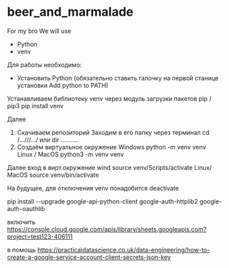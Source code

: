 # beer_and_marmalade
For my bro
We will use
- Python
- venv

Для работы необходимо:
- Установить Python (обязательно ставить галочку на первой станице установки Add python to PATH)

Устанавливаем библиотеку venv через модуль загрузки пакетов pip / pip3
pip install venv

Далее

1. Скачиваем репозиторий
Заходим в его папку через терминал
cd /...///.../ или dir \..\...\..\..\.
2. Создаём виртуальное окружение
Windows
python -m venv venv
Linux / MacOS
python3 -m venv venv

Далее вход в вирт.окружение
wind
source venv/Scripts/activate
Linux/ MacOS
source venv/bin/activate

На будущее, для отключения venv понадобится 
deactivate

pip install --upgrade google-api-python-client google-auth-httplib2 google-auth-oauthlib

включить 
https://console.cloud.google.com/apis/library/sheets.googleapis.com?project=test123-406111

в помощь
https://practicaldatascience.co.uk/data-engineering/how-to-create-a-google-service-account-client-secrets-json-key
